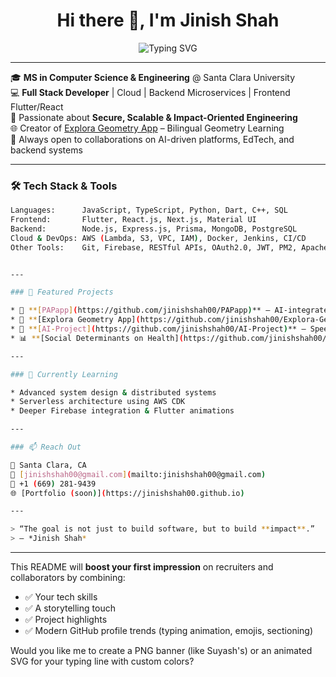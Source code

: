 <h1 align="center">Hi there 👋, I'm Jinish Shah</h1>

<p align="center">
  <img src="https://readme-typing-svg.demolab.com/?lines=Full+Stack+Engineer;Secure+and+Scalable+Cloud+Builder;Flutter+%7C+React+%7C+Node+%7C+AWS+%7C+MongoDB;Loves+Turning+Ideas+into+Impactful+Code&center=true&width=500&height=45&color=7EE787&vCenter=true&size=22" alt="Typing SVG">
</p>

---

🎓 **MS in Computer Science & Engineering** @ Santa Clara University  
💻 **Full Stack Developer** | Cloud | Backend Microservices | Frontend Flutter/React  
🔐 Passionate about **Secure, Scalable & Impact-Oriented Engineering**  
🌐 Creator of [Explora Geometry App](https://jinishshah00.github.io/Explora-Geometry-App/) – Bilingual Geometry Learning  
🤝 Always open to collaborations on AI-driven platforms, EdTech, and backend systems

---

### 🛠️ Tech Stack & Tools
```bash
Languages:      JavaScript, TypeScript, Python, Dart, C++, SQL  
Frontend:       Flutter, React.js, Next.js, Material UI  
Backend:        Node.js, Express.js, Prisma, MongoDB, PostgreSQL  
Cloud & DevOps: AWS (Lambda, S3, VPC, IAM), Docker, Jenkins, CI/CD  
Other Tools:    Git, Firebase, RESTful APIs, OAuth2.0, JWT, PM2, Apache  


---

### 🚀 Featured Projects

* 🔐 **[PAPapp](https://github.com/jinishshah00/PAPapp)** – AI-integrated pet adoption platform with secure user registration & real-time chatbot.
* 📱 **[Explora Geometry App](https://github.com/jinishshah00/Explora-Geometry-App)** – Bilingual learning app built in Flutter with Firebase analytics.
* 🧠 **[AI-Project](https://github.com/jinishshah00/AI-Project)** – Speech emotion recognition using deep learning and signal processing.
* 📊 **[Social Determinants on Health](https://github.com/jinishshah00/SocialDeterminantsImpactsOnHealth)** – Interactive health visual analytics (Python/Dash).

---

### 🧠 Currently Learning

* Advanced system design & distributed systems
* Serverless architecture using AWS CDK
* Deeper Firebase integration & Flutter animations

---

### 📫 Reach Out

📍 Santa Clara, CA
📧 [jinishshah00@gmail.com](mailto:jinishshah00@gmail.com)
📱 +1 (669) 281-9439
🌐 [Portfolio (soon)](https://jinishshah00.github.io)

---

> “The goal is not just to build software, but to build **impact**.”
> — *Jinish Shah*

```

---

This README will **boost your first impression** on recruiters and collaborators by combining:
- ✅ Your tech skills
- ✅ A storytelling touch
- ✅ Project highlights
- ✅ Modern GitHub profile trends (typing animation, emojis, sectioning)

Would you like me to create a PNG banner (like Suyash's) or an animated SVG for your typing line with custom colors?
```
